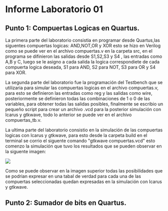# Informe Laboratorio 01 
## Punto 1: Compuertas Logicas en Quartus.

 La primera parte del laboratorio consistia en programar desde Quartus,las siguentes compuertas logicas: AND,NOT,OR y XOR esto se hizo en Verilog como se puede ver en el archivo compuertas.v en la carpeta src, en el programa se difinieron las salidas desde S1,S2,S3 y S4 , las entradas como A,B y C, luego se le asigno a cada salida la logica correspondiete de cada compuerta logica deseada, S1 para AND, S2 para NOT, S3 para OR y S4 para XOR.

 La segunda parte del laboratorio fue la programación del Testbench que se utilizaria para simular las compuertas logicas en el archivo compuertas.v, para esto se definieron las entradas como reg y las salidas como wire, posteriormente se definieron todas las combinaciones de 1 o 0 de las variables, para obtener todas las salidas posibles, finalmente se escribio un pequeño script para crear un archivo .vcd para la posterior simulación con Icarus y gtkwave, todo lo anterior se puede ver en el archivo compuertas_tb.v.

 La ultima parte del laboratorio consistio en la simulación de las compuertas logicas con Icarus y gtkwave, para esto desde la carpeta build en el terminal se corrio el siguente comando "gtkwave compuertas.vcd" esto comenzo la simulación que tuvo los resultados que se pueden observar en la siguente imagen:

 ![](Imagenes/Gráfica_compuertas.png)


 Como se puede observar en la imagen superior todas las posibilidades que se podrian expresar en una tabal de verdad para cada una de las compuertas seleccionadas quedan expresadas en la simulación con Icarus y gtkwave.


## Punto 2: Sumador de bits en Quartus.




